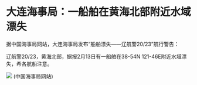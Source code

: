 # 大连海事局：一船舶在黄海北部附近水域漂失

据中国海事局网站，大连海事局发布“船舶漂失——辽航警20/23”航行警告：

辽航警20/23，黄海北部，据报2月13日有一船舶在38-54N 121-46E附近水域漂失，希各航船注意。

![](https://inews.gtimg.com/newsapp_bt/0/15662333477/1000)
(中国海事局网站)

